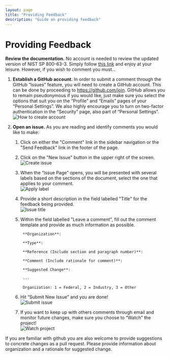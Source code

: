 ```yaml
---
layout: page
title: "Providing Feedback"
description: "Guide on providing feedback"
---
```


# Providing Feedback

**Review the documentation.** No account is needed to review the updated version of NIST SP 800-63-3. Simply follow [this link](https://github.com/usnistgov/800-63-3) and enjoy at your leisure. However, if you wish to comment you must…

1. **Establish a GitHub account.** In order to submit a comment through the GitHub “Issues” feature, you will need to create a GitHub account. This can be done by proceeding to https://github.com/join. GitHub allows you to remain pseudonymous if you would like, just make sure you select the options that suit you on the “Profile” and “Emails” pages of your “Personal Settings”.  We also highly encourage you to turn on two-factor authentication in the “Security” page, also part of “Personal Settings”.  
  ![How to create account](assets/create_github_account.png)

2. **Open an issue.** As you are reading and identify comments you would like to make:

    1. Click on either the "Comment" link in the sidebar navigation or the "Send Feedback" link in the footer of the page.

    2. Click on the "New Issue" button in the upper right of the screen.  
    ![Create issue](assets/create_new_issue.png)

    3. When the “Issue Page” opens, you will be presented with several labels based on the sections of the document, select the one that applies to your comment.  
    ![Apply label](assets/issue_apply_label.png)

    4. Provide a short description in the field labelled "Title" for the feedback being provided.  
    ![Issue title](assets/issue_title.png)

    5. Within the field labelled "Leave a comment", fill out the comment template and provide as much information as possible.

            **Organization**:

            **Type**:

            **Reference (Include section and paragraph number)**:

            **Comment (Include rationale for comment)**:

            **Suggested Change**:

            ---

            Organization: 1 = Federal, 2 = Industry, 3 = Other

    6. Hit “Submit New Issue” and you are done!  
    ![Submit issue](assets/submit_new_issue.png)

    7. If you want to keep up with others comments through email and monitor future changes, make sure you choose to “Watch” the project!  
    ![Watch project](assets/watch_project.png)

If you are familiar with github you are also welcome to provide suggestions to concrete changes as a pull request. Please provide information about organization and a rationale for suggested change.
